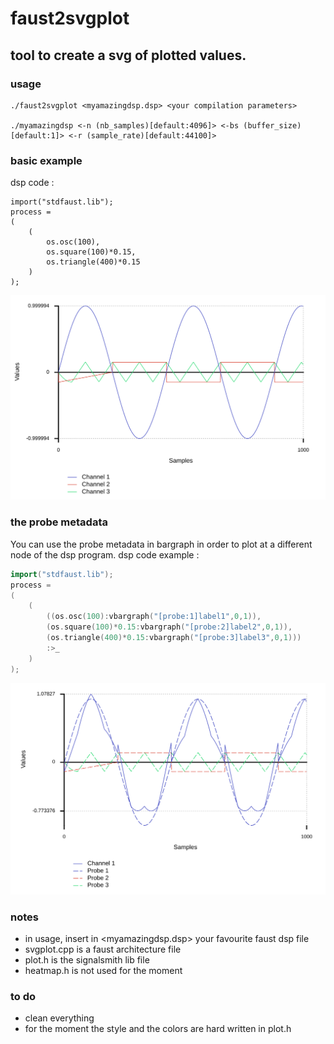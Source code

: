 # faust2svgplot
## tool to create a svg of plotted values.

### usage
```
./faust2svgplot <myamazingdsp.dsp> <your compilation parameters>

./myamazingdsp <-n (nb_samples)[default:4096]> <-bs (buffer_size)[default:1]> <-r (sample_rate)[default:44100]>
```

### basic example 
dsp code :
```
import("stdfaust.lib");
process = 
(
    (
        os.osc(100),
        os.square(100)*0.15,
        os.triangle(400)*0.15
    )
);
```
![example](/example.png)



###  the probe metadata 
You can use the probe metadata in bargraph in order to plot at a different node of the dsp program.
dsp code example :
```cpp
import("stdfaust.lib");
process = 
(
    (
        ((os.osc(100):vbargraph("[probe:1]label1",0,1)),
        (os.square(100)*0.15:vbargraph("[probe:2]label2",0,1)),
        (os.triangle(400)*0.15:vbargraph("[probe:3]label3",0,1)))
        :>_
    )
);
```
![probe example](/probeexample.png)

### notes
* in usage, insert in <myamazingdsp.dsp> your favourite faust dsp file
* svgplot.cpp is a faust architecture file
* plot.h is the signalsmith lib file
* heatmap.h is not used for the moment

### to do
* clean everything
* for the moment the style and the colors are hard written in plot.h

